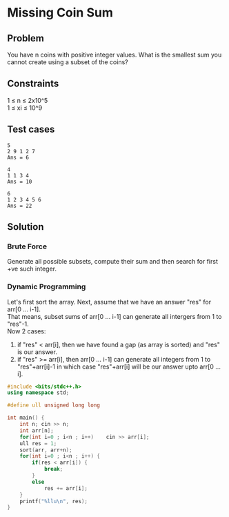 # Missing Coin Sum
## Problem
You have n coins with positive integer values. What is the smallest sum you cannot create using a subset of the coins?

## Constraints
1 ≤ n ≤ 2x10^5  
1 ≤ xi ≤ 10^9

## Test cases
```
5
2 9 1 2 7
Ans = 6

4
1 1 3 4
Ans = 10

6
1 2 3 4 5 6
Ans = 22
```

## Solution
### Brute Force
Generate all possible subsets, compute their sum and then search for first +ve such integer.

### Dynamic Programming
Let's first sort the array. Next, assume that we have an answer "res" for arr[0 ... i-1].  
That means, subset sums of arr[0 ... i-1] can generate all intergers from 1 to "res"-1.  
Now 2 cases:  
1. if "res" < arr[i], then we have found a gap (as array is sorted) and "res" is our answer.
2. if "res" >= arr[i], then arr[0 ... i-1] can generate all integers from 1 to "res"+arr[i]-1 in which case "res"+arr[i] will be our answer upto arr[0 ... i].

```c++
#include <bits/stdc++.h>
using namespace std;

#define ull unsigned long long

int main() {
    int n; cin >> n;
    int arr[n];
    for(int i=0 ; i<n ; i++)    cin >> arr[i];
    ull res = 1;
    sort(arr, arr+n);
    for(int i=0 ; i<n ; i++) {
        if(res < arr[i]) {
            break;
        }
        else
            res += arr[i];
    }
    printf("%llu\n", res);
}
```

